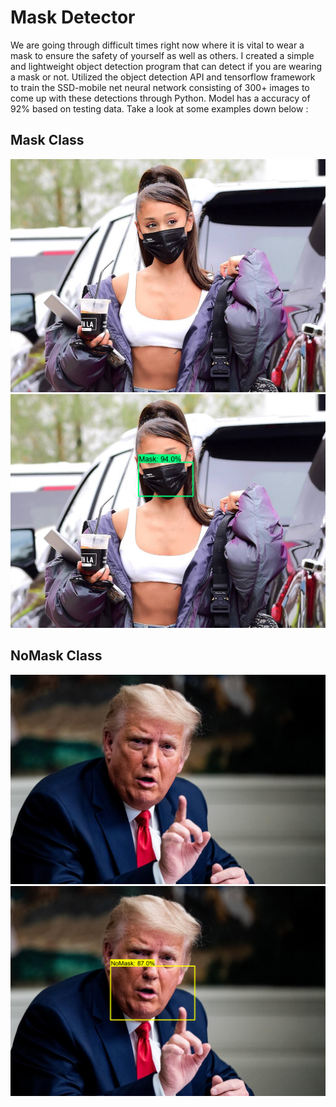 # Mask Detector
We are going through difficult times right now where it is vital to wear a mask to ensure the safety of yourself as well as others. I created a simple and lightweight object detection program that can detect if you are wearing a mask or not. Utilized the object detection API and tensorflow framework to train the SSD-mobile net neural network consisting of 300+ images to come up with these detections through Python. Model has a accuracy of 92% based on testing data. Take a look at some examples down below :
## Mask Class
<p float="left">
  <img src="Tensorflow/workspace/images/check/test_case_two.jpg"/>
  <img src="Tensorflow/workspace/images/check/results/two.png" /> 
</p>

## NoMask Class
<p float="left">
  <img src="Tensorflow/workspace/images/check/test_case_six.jpg"/>
  <img src="Tensorflow/workspace/images/check/results/six.png" /> 
</p>
